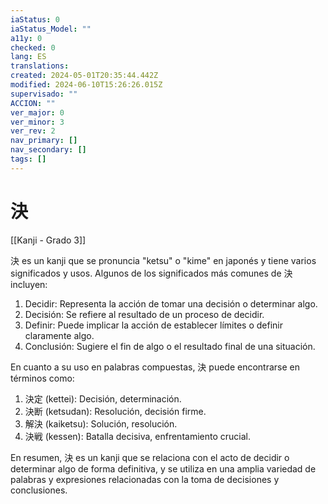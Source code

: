 ```yaml
---
iaStatus: 0
iaStatus_Model: ""
a11y: 0
checked: 0
lang: ES
translations: 
created: 2024-05-01T20:35:44.442Z
modified: 2024-06-10T15:26:26.015Z
supervisado: ""
ACCION: ""
ver_major: 0
ver_minor: 3
ver_rev: 2
nav_primary: []
nav_secondary: []
tags: []
---
```

# 決

[[Kanji - Grado 3]]

決 es un kanji que se pronuncia "ketsu" o "kime" en japonés y tiene varios significados y usos. Algunos de los significados más comunes de 決 incluyen:

1. Decidir: Representa la acción de tomar una decisión o determinar algo.
2. Decisión: Se refiere al resultado de un proceso de decidir.
3. Definir: Puede implicar la acción de establecer límites o definir claramente algo.
4. Conclusión: Sugiere el fin de algo o el resultado final de una situación.

En cuanto a su uso en palabras compuestas, 決 puede encontrarse en términos como:

1. 決定 (kettei): Decisión, determinación.
2. 決断 (ketsudan): Resolución, decisión firme.
3. 解決 (kaiketsu): Solución, resolución.
4. 決戦 (kessen): Batalla decisiva, enfrentamiento crucial.

En resumen, 決 es un kanji que se relaciona con el acto de decidir o determinar algo de forma definitiva, y se utiliza en una amplia variedad de palabras y expresiones relacionadas con la toma de decisiones y conclusiones.
